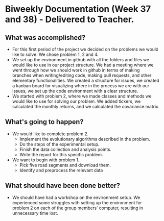 # Biweekly Documentation (Week 37 and 38) - Delivered to Teacher.

## What was accomplished?
- For this first period of the project we decided on the problems we would like to solve. We chose problem 1, 2 and 4.
- We set up the environment in github with all the folders and files we would like to use in our project structure. We had a meeting where we went through how we should work in github in terms of making branches when writing/editing code, making pull requests, and other elementary functionalities. We created a structure for issues, we created a kanban board for visualizing where in the process we are with our issues, we set up the code environment with a clear structure.
- We started with problem 2, where we made classes and methods we would like to use for solving our problem. We added tickers, we calculated the monthly returns, and we calculated the covariance matrix.

## What's going to happen?
- We would like to complete problem 2.
  - Implement the evolutionary algorithms described in the problem.
  - Do the steps of the experimental setup.
  - Finish the data collection and analysis points.
  - Write the report for this specific problem.
- We want to begin with problem 1.
  - Pick five road segments and download them.
  - Identify and preprocess the relevant data

## What should have been done better?
- We should have had a workshop on the environment setup. We experienced some struggles with setting up the environment for problem 2 on each of the group members' computer, resulting in unnecessary time lost.

